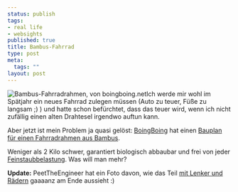 ```yaml
--- 
status: publish
tags: 
- real life
- websights
published: true
title: Bambus-Fahrrad
type: post
meta: 
  tags: ""
layout: post
---
```

<img src='http://fredericiana.de/uploads/thumb-050429bambooframe.jpg' alt='Bambus-Fahrradrahmen, von boingboing.net' class="alignright" />Ich werde mir wohl im Spätjahr ein neues Fahrrad zulegen müssen (Auto zu teuer, Füße zu langsam ;) ) und hatte schon befürchtet, dass das teuer wird, wenn ich nicht zufällig einen alten Drahtesel irgendwo auftun kann.

Aber jetzt ist mein Problem ja quasi gelöst: <a href="http://www.boingboing.net/">BoingBoing</a> hat einen <a href="http://www.boingboing.net/2005/04/28/howto_build_a_bikefr.html">Bauplan für einen Fahrradrahmen aus Bambus</a>.

Weniger als 2 Kilo schwer, garantiert biologisch abbaubar und frei von jeder <a href="http://fredericiana.de/archives/2005/03/31/feinstaubbelastung/">Feinstaubbelastung</a>. Was will man mehr?

<strong>Update:</strong> PeetTheEngineer hat ein Foto davon, wie das Teil <a href="http://www.egghof.com/weblog/2005/04/bambus-velo-ein-slovake-aus-bratislava.html">mit Lenker und Rädern</a> gaaaanz am Ende aussieht :)
